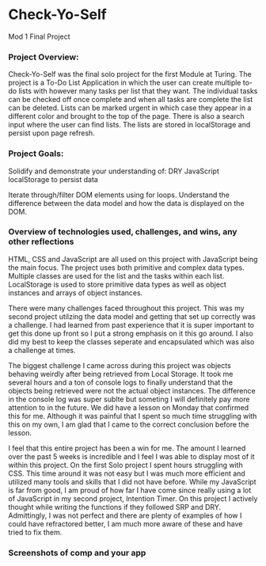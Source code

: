 # Check-Yo-Self
Mod 1 Final Project

### Project Overview:
Check-Yo-Self was the final solo project for the first Module at Turing. The project is a To-Do List Application in which the user can create multiple to-do lists with however many tasks per list that they want. The individual tasks can be checked off once complete and when all tasks are complete the list can be deleted. Lists can be marked urgent in which case they appear in a different color and brought to the top of the page. There is also a search input where the user can find lists. The lists are stored in localStorage and persist upon page refresh.

### Project Goals:
Solidify and demonstrate your understanding of:
  DRY JavaScript
  localStorage to persist data
  
Iterate through/filter DOM elements using for loops.
Understand the difference between the data model and how the data is displayed on the DOM.


### Overview of technologies used, challenges, and wins, any other reflections
HTML, CSS and JavaScript are all used on this project with JavaScript being the main focus. The project uses both primitive and complex data types. Multiple classes are used for the list and the tasks within each list. LocalStorage is used to store primitive data types as well as object instances and arrays of object instances. 

There were many challenges faced throughout this project. This was my second project utilzing the data model and getting that set up correctly was a challenge. I had learned from past experience that it is super important to get this done up front so I put a strong emphasis on it this go around. I also did my best to keep the classes seperate and encapsulated which was also a challenge at times. 

The biggest challenge I came across during this project was objects behaving weirdly after being retrieved from Local Storage. It took me several hours and a ton of console logs to finally understand that the objects being retrieved were not the actual object instances. The difference in the console log was super sublte but someting I will definitely pay more attention to in the future. We did have a lesson on Monday that confirmed this for me. Although it was painful that I spent so much time struggling with this on my own, I am glad that I came to the correct conclusion before the lesson.

I feel that this entire project has been a win for me. The amount I learned over the past 5 weeks is incredible and I feel I was able to display most of it within this project. On the first Solo project I spent hours struggling with CSS. This time around it was not easy but I was much more efficient and utilized many tools and skills that I did not have before. While my JavaScript is far from good, I am proud of how far I have come since really using a lot of JavaScript in my second project, Intention Timer. On this project I actively thought while writing the functions if they followed SRP and DRY. Admittingly, I was not perfect and there are plenty of examples of how I could have refractored better, I am much more aware of these and have tried to fix them. 

### Screenshots of comp and your app
